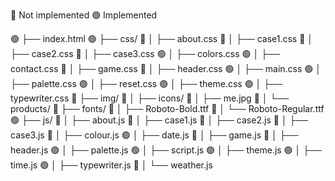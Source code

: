 🔴 Not implemented
🟢 Implemented

🟢 ├── index.html
🟢 ├── css/
🔴 │ ├── about.css
🔴 │ ├── case1.css
🔴 │ ├── case2.css
🔴 │ ├── case3.css
🟢 │ ├── colors.css
🟢 │ ├── contact.css
🔴 │ ├── game.css
🔴 │ ├── header.css
🟢 │ ├── main.css
🟢 │ ├── palette.css
🟢 │ ├── reset.css
🟢 │ ├── theme.css
🟢 │ ├── typewriter.css
🔴 ├── img/
🔴 │ ├── icons/
🔴 │ ├── me.jpg
🔴 │ └── products/
🔴 ├── fonts/
🔴 │ ├── Roboto-Bold.ttf
🔴 │ └── Roboto-Regular.ttf
🟢 ├── js/
🔴 │ ├── about.js
🔴 │ ├── case1.js
🔴 │ ├── case2.js
🔴 │ ├── case3.js
🔴 │ ├── colour.js
🟢 │ ├── date.js
🔴 │ ├── game.js
🔴 │ ├── header.js
🟢 │ ├── palette.js
🟢 │ ├── script.js
🟢 │ ├── theme.js
🟢 │ ├── time.js
🟢 │ ├── typewriter.js
🔴 │ └── weather.js
